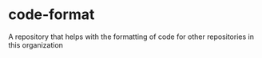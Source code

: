 # code-format
A repository that helps with the formatting of code for other repositories in this organization
